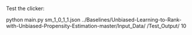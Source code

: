 Test the clicker:

python main.py sm_1_0_1_1.json ../Baselines/Unbiased-Learning-to-Rank-with-Unbiased-Propensity-Estimation-master/Input_Data/ /Test_Output/ 10
